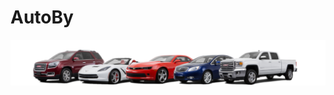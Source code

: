 # AutoBy
<img src="https://github.com/melvin-rulit/First-Crm/blob/master/public/images/AutoBy.png">

